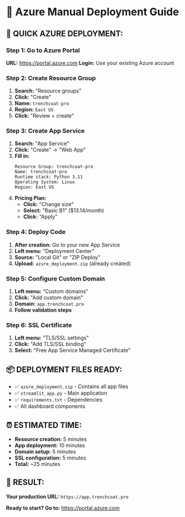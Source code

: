 # 🚀 Azure Manual Deployment Guide

## 🎯 **QUICK AZURE DEPLOYMENT:**

### **Step 1: Go to Azure Portal**
**URL:** https://portal.azure.com
**Login:** Use your existing Azure account

### **Step 2: Create Resource Group**
1. **Search:** "Resource groups"
2. **Click:** "Create"
3. **Name:** `trenchcoat-pro`
4. **Region:** `East US`
5. **Click:** "Review + create"

### **Step 3: Create App Service**
1. **Search:** "App Service"
2. **Click:** "Create" → "Web App"
3. **Fill in:**
   ```
   Resource Group: trenchcoat-pro
   Name: trenchcoat-pro
   Runtime stack: Python 3.11
   Operating System: Linux
   Region: East US
   ```
4. **Pricing Plan:**
   - **Click:** "Change size"
   - **Select:** "Basic B1" ($13.14/month)
   - **Click:** "Apply"

### **Step 4: Deploy Code**
1. **After creation:** Go to your new App Service
2. **Left menu:** "Deployment Center"
3. **Source:** "Local Git" or "ZIP Deploy"
4. **Upload:** `azure_deployment.zip` (already created)

### **Step 5: Configure Custom Domain**
1. **Left menu:** "Custom domains"
2. **Click:** "Add custom domain"
3. **Domain:** `app.trenchcoat.pro`
4. **Follow validation steps**

### **Step 6: SSL Certificate**
1. **Left menu:** "TLS/SSL settings"
2. **Click:** "Add TLS/SSL binding"
3. **Select:** "Free App Service Managed Certificate"

## 📦 **DEPLOYMENT FILES READY:**
- ✅ `azure_deployment.zip` - Contains all app files
- ✅ `streamlit_app.py` - Main application
- ✅ `requirements.txt` - Dependencies
- ✅ All dashboard components

## ⏰ **ESTIMATED TIME:**
- **Resource creation:** 5 minutes
- **App deployment:** 10 minutes
- **Domain setup:** 5 minutes
- **SSL configuration:** 5 minutes
- **Total:** ~25 minutes

## 🎯 **RESULT:**
**Your production URL:** `https://app.trenchcoat.pro`

**Ready to start? Go to:** https://portal.azure.com